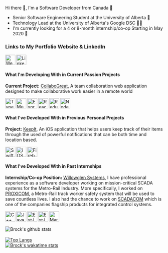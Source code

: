 Hi there 👋, I'm a Software Developer from Canada 🍁

* Senior Software Engineering Student at the University of Alberta 🐻
* Technology Lead at the University of Alberta's Google DSC 👨‍💻
* I'm currently looking for a 4 or 8-month internship/co-op Starting in May 2020 🏢

### Links to My Portfolio Website & LinkedIn
[<img align="left" alt="Website" width="32px" src="https://user-images.githubusercontent.com/39068407/98451595-7a472200-2104-11eb-8b67-aa7a8267555a.png" />](https://brockchelle.com)
[<img align="left" alt="LinkedIn" width="32px" src="https://user-images.githubusercontent.com/39068407/98451620-bd08fa00-2104-11eb-9470-ddd5add19e9f.png" />](https://linkedin.com/in/blchelle)
</br>
</br>

#### What I'm Developing With in Current Passion Projects
**Current Project:** [CollaboGreat](https://github.com/blchelle/collabogreat), A team collaboration web application designed to make collaborative work easier in a remote world 

[<img align="left" alt="Typescript" width="32px" src="https://user-images.githubusercontent.com/39068407/98451052-8a103780-20ff-11eb-8183-585332bd7b88.png" />](https://www.typescriptlang.org/)
[<img align="left" alt="MongoDB" width="32px" src="https://user-images.githubusercontent.com/39068407/98451105-0571e900-2100-11eb-9158-1507d020bdb9.png" />](https://www.mongodb.com//)
[<img align="left" alt="Express" width="32px" src="https://user-images.githubusercontent.com/39068407/98451161-71545180-2100-11eb-8cdd-793dbb1a1b24.png" />](https://expressjs.com/)
[<img align="left" alt="React" width="32px" src="https://user-images.githubusercontent.com/39068407/98451107-086cd980-2100-11eb-8835-8a9f30601688.png" />](https://reactjs.org/)
[<img align="left" alt="Redux" width="32px" src="https://user-images.githubusercontent.com/39068407/98451474-fd677880-2102-11eb-8696-59204f327612.png" />](https://redux.js.org/)
[<img align="left" alt="NodeJS" width="32px" src="https://user-images.githubusercontent.com/39068407/98451106-07d44300-2100-11eb-9fc0-efc24873aff8.png" />](https://nodejs.org/en/)
</br>
</br>

#### What I've Developed With in Previous Personal Projects
**Project:**  [KeepIt](https://github.com/blchelle/keepit), An iOS application that helps users keep track of their items through the used of powerful notifications that can be both time and location based.

[<img align="left" alt="Swift" width="32px" src="https://user-images.githubusercontent.com/39068407/98451311-bd53c600-2101-11eb-9198-7f0cfcaed3bc.png" />](https://developer.apple.com/swift/)
[<img align="left" alt="iOS" width="32px" src="https://user-images.githubusercontent.com/39068407/98451277-706fef80-2101-11eb-9fae-bc1feb826e6e.png" />](https://developer.apple.com/)
[<img align="left" alt="Firebase" width="32px" src="https://user-images.githubusercontent.com/39068407/98451350-fbe98080-2101-11eb-8638-29a1974543ed.png" />](https://firebase.google.com/)
</br>
</br>

#### What I've Developed With in Past Internships
**Internship/Co-op Position:** [Willowglen Systems](https://willowglensystems.com), I have professional experience as a software developer working on mission-critical SCADA systems for the Metro-Rail Industry. More specifically, I worked on [PROXICOM](https://willowglensystems.com/market-solutions/transportation/proxicom/), a Metro-Rail track worker safety system that will be used to save countless lives. I also had the chance to work on [SCADACOM](https://willowglensystems.com/market-solutions/transportation/scadacom/) which is one of the companies flagship products for integrated control systems.

[<img align="left" alt="C++" width="32px" src="https://user-images.githubusercontent.com/39068407/98450891-de1a1c80-20fd-11eb-9903-00dbdee99dc7.png" />](https://www.cplusplus.com/)
[<img align="left" alt="Javascript" width="32px" src="https://user-images.githubusercontent.com/39068407/98450957-9942b580-20fe-11eb-9387-823c8641cf4f.png" />](https://developer.mozilla.org/en-US/docs/Web/JavaScript)
[<img align="left" alt="ExtJS" width="32px" src="https://user-images.githubusercontent.com/39068407/98451011-2ede4500-20ff-11eb-9a3b-716da9e80612.png" />](https://www.sencha.com/products/extjs/)
[<img align="left" alt="ExtJS" width="32px" src="https://user-images.githubusercontent.com/39068407/98451184-a2348680-2100-11eb-9559-a0c237c01fbf.png" />](https://jquery.com/)
[<img align="left" alt="MariaDB" width="32px" src="https://user-images.githubusercontent.com/39068407/98451397-67335280-2102-11eb-881b-0511d50b49c0.png" />](https://mariadb.com/)
</br>
</br>

![Brock's github stats](https://github-readme-stats.vercel.app/api?username=blchelle&show_icons=true&hide=stars,contribs)\
<br/>
[![Top Langs](https://github-readme-stats.vercel.app/api/top-langs/?username=blchelle&layout=compact)](https://github.com/blchelle/github-readme-stats)
<br/>
[![Brock's wakatime stats](https://github-readme-stats.vercel.app/api/wakatime?username=blchelle)](https://github.com/anuraghazra/github-readme-stats)
